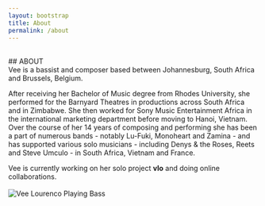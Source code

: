 ```yaml
---
layout: bootstrap
title: About
permalink: /about
---
```


<br />
## ABOUT
<br />
Vee is a bassist and composer based between Johannesburg, South Africa and Brussels, Belgium. 

After receiving her Bachelor of Music degree from Rhodes University, she performed for the Barnyard Theatres in productions across South Africa and in Zimbabwe. She then worked for Sony Music Entertainment Africa in the international marketing department before moving to Hanoi, Vietnam. Over the course of her 14 years of composing and performing she has been a part of numerous bands - notably Lu-Fuki, Monoheart and Zamina - and has supported various solo musicians - including Denys & the Roses, Reets and Steve Umculo - in South Africa, Vietnam and France. 

Vee is currently working on her solo project **vlo** and doing online collaborations.
<br />
<br />
![Vee Lourenco Playing Bass](/images/veesd.jpg)
